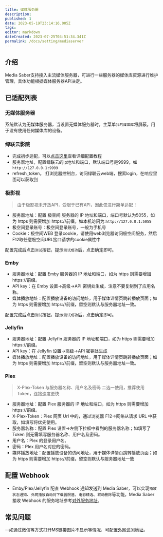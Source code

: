 ```yaml
---
title: 媒体服务器
description:
published: 1
date: 2023-05-19T23:14:16.005Z
tags:
editor: markdown
dateCreated: 2023-07-25T04:51:34.341Z
permalink: /docs/setting/mediaserver
---
```


## 介绍

Media Saber支持接入主流媒体服务器，可进行一些服务器的媒体库资源进行维护管理，具体功能根据媒体服务器API决定。

## 已适配列表

### 无媒体服务器

系统默认为无媒体服务器，当设置无媒体服务器时，主菜单`我的媒体库`将屏蔽。用于没有使用任何媒体库的设备。

### 绿联云影院

- 完成初步适配，可以[点击这里](/docs/setting/ugos)查看详细配置教程
- 服务器地址，配置绿联云的ip地址和端口，默认端口号是9999，如`http://127.0.0.1:9999`
- refresh_token， 打浏览器控制台，访问绿联云web端，搜索login，在响应里面可以获取到

### 极影视

> 由于极影视未开放API，受限于已有API，因此仅进行简单适配！

- 服务器地址：配置 极空间 服务器的 IP 地址和端口，端口号默认为5055，如为 https 则需要增加 https://前缀。如本机访问为:`http://127.0.0.1:5055`
- 极空间登录账号：极空间登录账号，一般为手机号
- Cookie：极空间WEB 登录cookie，请使用web浏览器访问极空间服务，然后F12取任意极空间URL接口请求的cookie属性中

配置完成后点击`测试`按钮，提示`测试成功`后，点击确定即可。

### Emby

- 服务器地址：配置 Emby 服务器的 IP 地址和端口，如为 https 则需要增加 https://前缀。
- API key：在 Emby 设置->高级->API 密钥处生成，注意不要复制到了应用名称。
- 媒体播放地址：配置播放设备的访问地址，用于媒体详情页跳转播放页面；如为 https 则需要增加 https://前缀，留空则默认与服务器地址一致。

配置完成后点击`测试`按钮，提示`测试成功`后，点击确定即可。

### Jellyfin

- 服务器地址：配置 Jellyfin 服务器的 IP 地址和端口，如为 https 则需要增加 https://前缀。
- API key：在 Jellyfin 设置->高级->API 密钥处生成
- 媒体播放地址：配置播放设备的访问地址，用于媒体详情页跳转播放页面；如为 https 则需要增加 https://前缀，留空则默认与服务器地址一致。

### Plex

> X-Plex-Token 与服务器名称、用户名及密码 二选一使用，推荐使用 Token，连接速度更快

- 服务器地址：配置 Plex 服务器的 IP 地址和端口，如为 https 则需要增加 https://前缀。
- X-Plex-Token：Plex 网页 Url 中的，通过浏览器 F12->网络从请求 URL 中获取，如填写将优先使用。
- 服务器名称：配置 Plex 设置->左侧下拉框中看到的服务器名称；如填写了 Token 则无需填写服务器名称、用户名及密码。
- 用户名：Plex 的登录用户名。
- 密码：Plex 用户名对应的密码。
- 媒体播放地址：配置播放设备的访问地址，用于媒体详情页跳转播放页面；如为 https 则需要增加 https://前缀，留空则默认与服务器地址一致

## 配置 Webhook

- Emby/Plex/Jellyfin 配直 Webhook 通知发送到 Media Saber，可以实现`播放状态通知`、`外网播放自动对下载器限速`、`电影精选`、`联动删除`等功能，Media Saber 接收 Webhook 的服务地址参考[对外服务地址](/docs/other/glossary/#对外服务地址)。

## 常见问题

--如通过微信等方式打开MS链接图片不显示等情况，可配置[外网访问地址](/docs/setting/base/#外网访问地址)。
